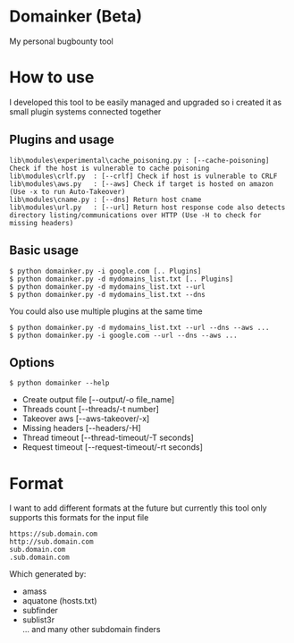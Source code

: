 # Domainker (Beta)
My personal bugbounty tool

# How to use
I developed this tool to be easily managed and upgraded so i created it as small plugin systems connected together

## Plugins and usage
```
lib\modules\experimental\cache_poisoning.py : [--cache-poisoning] Check if the host is vulnerable to cache poisoning
lib\modules\crlf.py  : [--crlf] Check if host is vulnerable to CRLF
lib\modules\aws.py   : [--aws] Check if target is hosted on amazon (Use -x to run Auto-Takeover)
lib\modules\cname.py : [--dns] Return host cname
lib\modules\url.py   : [--url] Return host response code also detects directory listing/communications over HTTP (Use -H to check for missing headers)
```

## Basic usage
 ```
 $ python domainker.py -i google.com [.. Plugins]
 $ python domainker.py -d mydomains_list.txt [.. Plugins]
 $ python domainker.py -d mydomains_list.txt --url
 $ python domainker.py -d mydomains_list.txt --dns
 ```
You could also use multiple plugins at the same time
```
$ python domainker.py -d mydomains_list.txt --url --dns --aws ...
$ python domainker.py -i google.com --url --dns --aws ...
```
## Options
```
$ python domainker --help
```
- Create output file [--output/-o file_name]
- Threads count [--threads/-t number]
- Takeover aws [--aws-takeover/-x]
- Missing headers [--headers/-H]
- Thread timeout [--thread-timeout/-T seconds]
- Request timeout [--request-timeout/-rt seconds]


# Format 
I want to add different formats at the future but currently this tool only supports this formats for the input file
```
https://sub.domain.com  
http://sub.domain.com  
sub.domain.com  
.sub.domain.com
```
Which generated by:
- amass  
- aquatone (hosts.txt)  
- subfinder  
- sublist3r  
... and many other subdomain finders  
